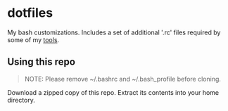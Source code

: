 # dotfiles

My bash customizations. Includes a set of additional '.rc' files required by some of my [tools](https://github.com/vinayprograms/toolsh).

## Using this repo

> NOTE: Please remove ~/.bashrc and ~/.bash_profile before cloning.

Download a zipped copy of this repo. Extract its contents into your home directory.
